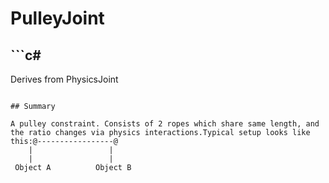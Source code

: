 # PulleyJoint

## ```c#
Derives from PhysicsJoint
```

## Summary

A pulley constraint. Consists of 2 ropes which share same length, and the ratio changes via physics interactions.Typical setup looks like this:@-----------------@
    |                 |
    |                 |
 Object A          Object B
